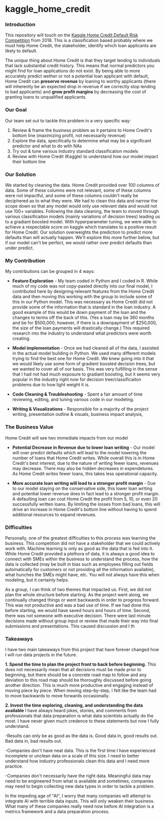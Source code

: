 # kaggle_home_credit

### Introduction

This repository will touch on the [Kaggle Home Credit Default Risk Competition](https://www.kaggle.com/competitions/home-credit-default-risk/overview) from 2018. This is a classification based probably where we must help Home Credit, the stakeholder, identify which loan applicants are likely to default. 


The *unique* thing about Home Credit is that they target lending to individuals that lack substantial credit history. This means that normal predictors you might find for loan applications do not exist. By being able to more accurately predict wether or not a potential loan applicant with default, Home Credit can **preserve revenue** by loaning to worthy applicants (there will inherently be an expected drop in revenue if we correctly stop lending to bad applicants) and **grow profit margins** by decreasing the cost of granting loans to unqualified applicants.


### Our Goal

Our team set out to tackle this problem in a very specific way:

1. Review & frame the business problem as it pertains to Home Credit's bottom line (maximizing profit, not necessarily revenue)
2. Explore the data, specifically to determine what may be a significant predictor and what to do with NAs
3. Try out & tune various industry standard classification models
4. Review with Home Credit (Kaggle) to understand how our model impact their bottom line

### Our Solution

We started by cleaning the data. Home Credit provided over 100 columns of data. Some of these columns were not relevant, some of these columns were not impactful, and some of these columns couldn't really be deciphered as to what they were. We had to clean this data and narrow the scope down so that any model would only use relevant data and would not use 100+ variables. Following the data cleaning, the team to moved through various classificaiton models (mainly variations of decision trees) leading us to a gradiant boosted model. With hyperparameter tuning, we were able to achieve a respectable score on kaggle which translates to a positive result for Home Credit. Our solution overweights the prediction to predict more defaults than will actually happen. We'll explore this more further below, but if our model can't be perfect, we would rather over predict defaults than under predict.



### My Contribution

My contributions can be grouped in 4 ways:

- **Feature Exploration** - My team coded in Python and I coded in R. While much of my code was not copy-pasted directly into our final model, I contributed here by designing relevant features from the Home Credit data and then moving this working with the group to include some of this in our Python model. This was necessary as Home Credit did not provide some of the information that is standard in the loan industry. A good example of this would be down payment of the loan and the changes to terms off the back of this. (Yes a loan may be 360 months and be for $500,000; however, if there is a downpayment of $250,000, the size of the loan payments will drastically change.) This required research into the industry to understand what predictors were worth creating.

- **Model implementation** - Once we had cleaned all of the data, I assisted in the actual model building in Python. We used many different models trying to find the best one for Home Credit. We knew going into it that we would likely use some form of gradient boosted decision trees, but we wanted to cover all of our basis. This was very fulfilling in the sense that I had not had much exposure to gradiant boosting, but it seems very popular in the industry right now for decision tree/classificaiton problems due to how light weight it is.

- **Code Cleaning & Troubleshooting** - Spent a fair amount of time reviewing, editing, and tuning various code in our modeling.

- **Writing & Visualizations** - Responsible for a majority of the project writing, presentation outline & visuals, business impact analysis,  



### The Business Value

Home Credit will see two immediate impacts from our model

- **Potential Decrease in Revenue due to lower loan writing** - Our model will over predict defaults which will lead to the model lowering the number of loans that Home Credit writes. While overall this is in Home Credit's best interest, due to the nature of writing fewer loans, revenues may decrease. There may also be hidden decreases in expendetures. As Home Credit writes fewer loans, this takes less operational capacity.

  
- **More accurate loan writing will lead to a stronger profit margin** - Due to our model staying on the conservative side, this lower loan writing and potential lower revenue does in fact lead to a stronger profit margin. A defaulting loan can cost Home Credit the profit from 5, 10, or even 20 successfully written loans. By limiting the losses from bad loans, this will drive an increase in Home Credit's bottom line without having to spend additional resources to expand revenues.



### Difficulties

Personally, one of the greatest difficulties to this process was learning the business. This competition did not have a stakeholder that we could actively work with. Machine learning is only as good as the data that is fed into it. While Home Credit provided a plethora of data, it is always a good idea to connect with SMEs within the business to understand the process, how the data is collected (may be built in bias such as employees filling out fields automatically for customers or not providing all the information available), what hunches the SMEs might have, etc. You will not always have this when modeling, but it certainly helps.

As a group, I can think of two themes that impacted us. First, we did not plan the whole structure before starting. As the project went along, we continually changed things or went backwards in order to progress forward. This was not productive and was a bad use of time. If we had done this before starting, we would have saved hours and hours of time. Second, there was not someone with executive decision. There were last minute decisions made without group input or review that made their way into final submissions and presentations. This caused discussion and I th 


### Takeaways

I have two main takeaways from this project that have forever changed how I will run data projects in the future. 

**1. Spend the time to plan the project front to back before beginning.**
This does not necessarily mean that all decisions must be made prior to beginning, but there should be a concrete road map to follow and any deviation to this road map should be thoroughly discussed before going another direction. This is much more productive and engaging instead of moving piece by piece. When moving step-by-step, I felt like the team had to move backwards to move forwards occasionally.

**2. Invest the time exploring, cleaning, and understanding the data available**
I have always heard jokes, stories, and comments from professionals that data preparation is what data scientists actually do the most. I have never given much credence to these statements but now I fully understand. 

-Results can only be as good as the data is. Good data in, good results out. Bad data in, bad results out.

-Companies don't have neat data. This is the first time I have experienced incomplete or unclean data on a scale of this size. I need to better understand how industry professionals clean this data and I need more practice. 

-Companies don't necessarily have the right data. Meaningful data may need to be engineered from what is available and sometimes, companies may need to begin collecting new data types in order to tackle a problem.

In the impeding age of "AI", I worry that many companies will attempt to integrate AI with terrible data inputs. This will only weaken their business. What many of these companies really need now before AI integration is a metrics framework and a data preparation process. 



